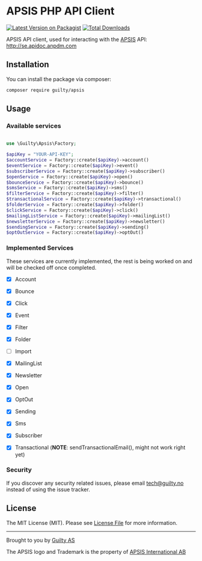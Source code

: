 # APSIS PHP API Client

[![Latest Version on Packagist](https://img.shields.io/packagist/v/guilty/apsis.svg?style=flat-square)](https://packagist.org/packages/guilty/apsis)
[![Total Downloads](https://img.shields.io/packagist/dt/guilty/apsis.svg?style=flat-square)](https://packagist.org/packages/guilty/apsis)


APSIS API client, used for interacting with the [APSIS](https://www.apsis.com/) API: http://se.apidoc.anpdm.com


## Installation

You can install the package via composer:

```bash
composer require guilty/apsis
```


## Usage

### Available services
``` php

use \Guilty\Apsis\Factory;

$apiKey = "YOUR-API-KEY";
$accountService = Factory::create($apiKey)->account()
$eventService = Factory::create($apiKey)->event()
$subscriberService = Factory::create($apiKey)->subscriber()
$openService = Factory::create($apiKey)->open()
$bounceService = Factory::create($apiKey)->bounce()
$smsService = Factory::create($apiKey)->sms()
$filterService = Factory::create($apiKey)->filter()
$transactionalService = Factory::create($apiKey)->transactional()
$folderService = Factory::create($apiKey)->folder()
$clickService = Factory::create($apiKey)->click()
$mailingListService = Factory::create($apiKey)->mailingList()
$newsletterService = Factory::create($apiKey)->newsletter()
$sendingService = Factory::create($apiKey)->sending()
$optOutService = Factory::create($apiKey)->optOut()

```

### Implemented Services

These services are currently implemented, the rest is being worked on and will be checked off once completed.

- [x] Account
- [x] Bounce
- [x] Click
- [x] Event
- [x] Filter
- [x] Folder
- [ ] Import
- [x] MailingList
- [x] Newsletter
- [x] Open
- [x] OptOut
- [x] Sending
- [x] Sms
- [x] Subscriber
- [x] Transactional (**NOTE**: sendTransactionalEmail(), might not work right yet)


### Security

If you discover any security related issues, please email tech@guilty.no instead of using the issue tracker.


## License

The MIT License (MIT). Please see [License File](LICENSE.md) for more information.

--- 

Brought to you by [Guilty AS](https://guilty.no)

The APSIS logo and Trademark is the property of [APSIS International AB](https://www.apsis.com/)
